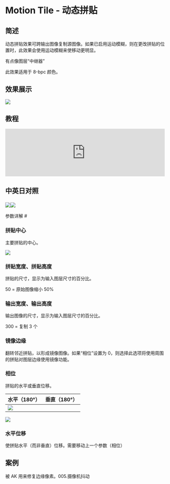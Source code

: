 # Motion Tile - 动态拼贴

## 简述

动态拼贴效果可跨输出图像复制源图像。如果已启用运动模糊，则在更改拼贴的位置时，此效果会使用运动模糊来使移动更明显。

有点像图层“中继器”

此效果适用于 8-bpc 颜色。

## 效果展示

![](https://cdn.yuelili.com/20211228144928.png)

## 教程

<iframe src="https://player.bilibili.com/player.html?bvid=BV1e34y1X7Vj&page=12&high_quality=1" width="100%" allowfullscreen="allowfullscreen" frameborder="0"></iframe>

## 中英日对照

### ![](https://mir.yuelili.com/wp-content/uploads/user/AE/effects/AE-Effects-Stylize-Motion_Tile.png)![](https://mir.yuelili.com/wp-content/uploads/user/AE/effects/AE-Effects-Stylize-Motion_Tile_cn.png)

参数详解 #

### 拼贴中心

主要拼贴的中心。

![](https://cdn.yuelili.com/20211228145338.png)

### 拼贴宽度、拼贴高度

拼贴的尺寸，显示为输入图层尺寸的百分比。

50 = 原始图像缩小 50%

### 输出宽度、输出高度

输出图像的尺寸，显示为输入图层尺寸的百分比。

300 = 复制 3 个

### 镜像边缘

翻转邻近拼贴，以形成镜像图像。如果“相位”设置为 0，则选择此选项将使用周围的拼贴对图层边缘使用镜像功能。

### 相位

拼贴的水平或垂直位移。

| 水平（180°）                                    | 垂直（180°） |
| ----------------------------------------------- | ------------ |
| ![](https://cdn.yuelili.com/20211228145526.png) |

![](https://cdn.yuelili.com/20211228145500.png)

### 水平位移

使拼贴水平（而非垂直）位移。需要移动上一个参数（相位）

## 案例

被 AK 用来修复边缘像素。005.摄像机抖动
